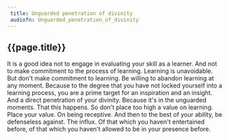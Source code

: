 ```yaml
---
 title: Unguarded penetration of divinity
 audiofn: Unguarded_penetration_of_divinity
---
```


## {{page.title}}

It is a good idea not to engage in evaluating your skill as a learner.
And not to make commitment to the process of learning. Learning is
unavoidable. But don't make commitment to learning. Be willing to
abandon learning at any moment. Because to the degree that you have not
locked yourself into a learning process, you are a prime target for an
inspiration and an insight. And a direct penetration of your divinity.
Because it's in the unguarded moments. That this happens. So don't place
too high a value on learning. Place your value. On being receptive. And
then to the best of your ability, be defenseless against. The influx. Of
that which you haven't entertained before, of that which you haven't
allowed to be in your presence before.

